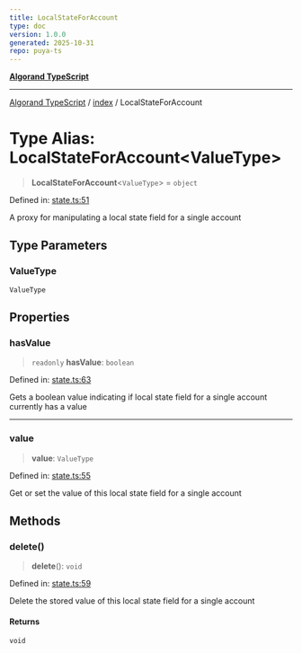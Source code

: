 ```yaml
---
title: LocalStateForAccount
type: doc
version: 1.0.0
generated: 2025-10-31
repo: puya-ts
---
```

[**Algorand TypeScript**](../../README.md)

***

[Algorand TypeScript](../../modules.md) / [index](../README.md) / LocalStateForAccount

# Type Alias: LocalStateForAccount\<ValueType\>

> **LocalStateForAccount**\<`ValueType`\> = `object`

Defined in: [state.ts:51](https://github.com/algorandfoundation/puya-ts/blob/main/packages/algo-ts/src/state.ts#L51)

A proxy for manipulating a local state field for a single account

## Type Parameters

### ValueType

`ValueType`

## Properties

### hasValue

> `readonly` **hasValue**: `boolean`

Defined in: [state.ts:63](https://github.com/algorandfoundation/puya-ts/blob/main/packages/algo-ts/src/state.ts#L63)

Gets a boolean value indicating if local state field for a single account currently has a value

***

### value

> **value**: `ValueType`

Defined in: [state.ts:55](https://github.com/algorandfoundation/puya-ts/blob/main/packages/algo-ts/src/state.ts#L55)

Get or set the value of this local state field for a single account

## Methods

### delete()

> **delete**(): `void`

Defined in: [state.ts:59](https://github.com/algorandfoundation/puya-ts/blob/main/packages/algo-ts/src/state.ts#L59)

Delete the stored value of this local state field for a single account

#### Returns

`void`
